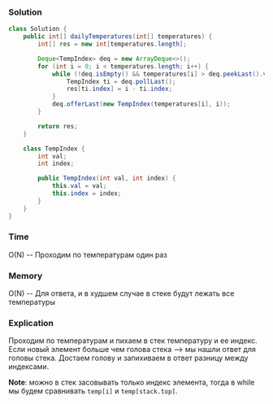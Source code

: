 ### Solution
```java
class Solution {
    public int[] dailyTemperatures(int[] temperatures) {
        int[] res = new int[temperatures.length];

        Deque<TempIndex> deq = new ArrayDeque<>();
        for (int i = 0; i < temperatures.length; i++) {
            while (!deq.isEmpty() && temperatures[i] > deq.peekLast().val) {
                TempIndex ti = deq.pollLast();
                res[ti.index] = i - ti.index;
            }
            deq.offerLast(new TempIndex(temperatures[i], i));
        }

        return res;
    }

    class TempIndex {
        int val;
        int index;

        public TempIndex(int val, int index) {
            this.val = val;
            this.index = index;
        }
    }
}
```
### Time
O(N) -- Проходим по температурам один раз
### Memory
O(N) -- Для ответа, и в худшем случае в стеке будут лежать все температуры
### Explication
Проходим по температурам и пихаем в стек температуру и ее индекс.
Если новый элемент больше чем голова стека --> мы нашли ответ для головы стека.
Достаем голову и запихиваем в ответ разницу между индексами. 

**Note**: можно в стек засовывать только индекс элемента, тогда в while мы 
будем сравнивать `temp[i]` и `temp[stack.top]`.
